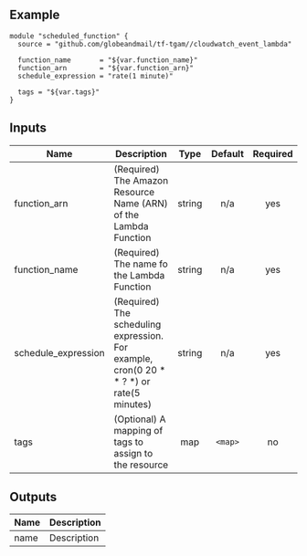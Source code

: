 ## Example

```hcl
module "scheduled_function" {
  source = "github.com/globeandmail/tf-tgam//cloudwatch_event_lambda"

  function_name       = "${var.function_name}"
  function_arn        = "${var.function_arn}"
  schedule_expression = "rate(1 minute)"

  tags = "${var.tags}"
}
```
## Inputs

| Name | Description | Type | Default | Required |
|------|-------------|:----:|:-----:|:-----:|
| function\_arn | (Required) The Amazon Resource Name (ARN) of the Lambda Function | string | n/a | yes |
| function\_name | (Required) The name fo the Lambda Function | string | n/a | yes |
| schedule\_expression | (Required) The scheduling expression. For example, cron(0 20 * * ? *) or rate(5 minutes) | string | n/a | yes |
| tags | (Optional) A mapping of tags to assign to the resource | map | `<map>` | no |

## Outputs

| Name | Description |
|------|-------------|
| name | Description |
